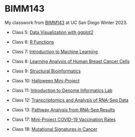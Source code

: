 # BIMM143

My classwork from [BIMM143](https://bioboot.github.io/bimm143_W23/) at UC San Diego Winter 2023.

- Class 5: [Data Visualization with ggplot2](https://github.com/audreyltn/bimm143/blob/main/class05/class05.md)

- Class 6: [R Functions](https://github.com/audreyltn/bimm143/blob/main/class06/class06.md)

- Class 7: [Introduction to Machine Learning](https://github.com/audreyltn/bimm143/blob/main/class07/class07.md)

- Class 8: [Learning Analysis of Human Breast Cancer Cells](https://github.com/audreyltn/bimm143/blob/main/class08/class08.md)

- Class 9: [Structural Bioinformatics](https://github.com/audreyltn/bimm143/blob/main/class09/class09.md) 

- Class 10: [Halloween Mini-Project](https://github.com/audreyltn/bimm143/blob/main/class10/class10.md)

- Class 11: [Introduction to Genome Informatics Lab](https://github.com/audreyltn/bimm143/blob/main/class11/class11.md)

- Class 12: [Transcriptomics and Analysis of RNA-Seq Data](https://github.com/audreyltn/bimm143/blob/main/class12/class12.md)

- Class 13: [Pathway Analysis from RNA-Seq Results](https://github.com/audreyltn/bimm143/blob/main/class13/class13.md)

- Class 17: [Mini-Project COVID-19 Vaccination Rates](https://github.com/audreyltn/bimm143/blob/main/class17.md)

- Class 18: [Mutational Signatures in Cancer](https://github.com/audreyltn/bimm143/blob/main/class18.md)
